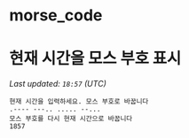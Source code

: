 # morse_code
# 현재 시간을 모스 부호 표시
<!-- MORSE_TIME_START -->
_Last updated: `18:57` (UTC)_

```
현재 시간을 입력하세요. 모스 부호로 바꿉니다
.---- ---.. ..... --...
모스 부호를 다시 현재 시간으로 바꿉니다
1857
```
<!-- MORSE_TIME_END -->
